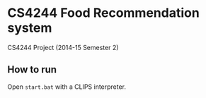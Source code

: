 # CS4244 Food Recommendation system

CS4244 Project (2014-15 Semester 2)

## How to run

Open `start.bat` with a CLIPS interpreter.
